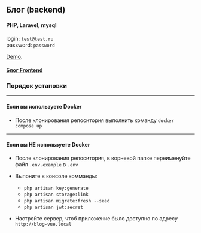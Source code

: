 ## Блог (backend)

#### PHP, Laravel, mysql

login: `test@test.ru`  
password: `password`

[Demo](https://site5.ksv-test.ru/).

#### [Блог Frontend](https://github.com/ksv180384/blog_vue_frontend)

### Порядок установки 

---

#### Если вы используете Docker

- После клонирования репоситория выполнить команду `docker compose up`

---

#### Если вы НЕ используете Docker

- После клонирования репоситория, в корневой папке переименуйте файл `.env.example` в `.env`

- Выпоните в консоле комманды:
  - `php artisan key:generate`  
  - `php artisan storage:link`  
  - `php artisan migrate:fresh --seed`  
  - `php artisan jwt:secret`
  
- Настройте сервер, чтоб приложение было доступно по адресу `http://blog-vue.local`

